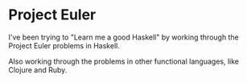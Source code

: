 Project Euler
============= 

I've been trying to "Learn me a good Haskell" by working through the Project Euler problems in Haskell.

Also working through the problems in other functional languages, like Clojure and Ruby.